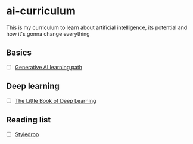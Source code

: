 # ai-curriculum
This is my curriculum to learn about artificial intelligence, its potential and how it's gonna change everything


## Basics
- [ ] [Generative AI learning path](https://www.cloudskillsboost.google/paths/118)

## Deep learning
- [ ] [The Little Book of Deep Learning](https://fleuret.org/public/lbdl.pdf)

## Reading list
- [ ] [Styledrop](styledrop.github.io)
